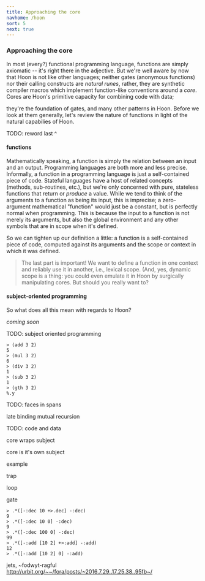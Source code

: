 ```yaml
---
title: Approaching the core
navhome: /hoon
sort: 5
next: true
---
```


### Approaching the core

In most (every?) functional programming language, functions are simply
axiomatic -- it's right there in the adjective. But we're well aware by now
that Hoon is not like other languages; neither gates (anonymous functions) nor
their calling constructs are *natural runes*, rather, they are synthetic
compiler macros which implement function-like conventions around a *core*.
Cores are Hoon's primitive capacity for combining code with data;

they're the foundation of gates, and many other patterns in Hoon. Before we look at them generally, let's review the nature of functions in light of the natural capabilies of Hoon.

TODO: reword last ^

#### functions

Mathematically speaking, a function is simply the relation between an input
and an output. Programming languages are both more and less precise.
Informally, a function in a programming language is just a self-contained
piece of code. Stateful languages have a host of related concepts (methods, sub-routines, etc.), but we're only concerned with pure, stateless functions
that return or *produce* a value. While we tend to think of the arguments
to a function as being its input, this is imprecise; a zero-argument
mathematical "function" would just be a constant, but is perfectly normal when
programming. This is because the input to a function is not merely its
arguments, but also the global environment and any other symbols that are in
scope when it's defined.

So we can tighten up our definition a little: a function is a self-contained
piece of code, computed against its arguments and the scope or context in
which it was defined.

> The last part is important! We want to define a function in one context and
> reliably use it in another, i.e., lexical scope. (And, yes, dynamic scope is
> a thing: you could even emulate it in Hoon by surgically manipulating cores.
> But should you really want to?

#### subject-oriented programming

So what does all this mean with regards to Hoon?

*coming soon*

TODO: subject oriented programming

```
> (add 3 2)
5
> (mul 3 2)
6
> (div 3 2)
1
> (sub 3 2)
1
> (gth 3 2)
%.y
```

TODO: faces in spans

late binding
mutual recursion

TODO: code and data

core wraps subject

core is it's own subject

example

trap

loop

gate

```
> .*([-:dec 10 +>.dec] -:dec)
9
> .*([-:dec 10 0] -:dec)
9
> .*([-:dec 100 0] -:dec)
99
> .*([-:add [10 2] +>:add] -:add)
12
> .*([-:add [10 2] 0] -:add)
```

jets, ~fodwyt-ragful http://urbit.org/~~/fora/posts/~2016.7.29..17.25.38..95fb~/